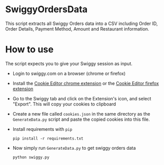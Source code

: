 # SwiggyOrdersData

This script extracts all Swiggy Orders data into a CSV including Order ID, Order Details, Payment Method, Amount and Restaurant information.

# How to use

The script expects you to give your Swiggy session as input.

- Login to swiggy.com on a browser (chrome or firefox)
- Install the [Cookie Editor chrome extension](https://chrome.google.com/webstore/detail/cookie-editor/hlkenndednhfkekhgcdicdfddnkalmdm?hl=en) or the [Cookie Editor firefox extension](https://addons.mozilla.org/en-US/firefox/addon/cookie-editor/)
- Go to the Swiggy tab and click on the Extension's icon, and select "Export". This will copy your cookies to clipboard
- Create a new file called `cookies.json` in the same directory as the `GenerateData.py` script and paste the copied cookies into this file.
- Install requirements with `pip`
  ```
  pip install -r requirements.txt
  ```
- Now simply run `GenerateData.py` to get swiggy orders data

  ```
  python swiggy.py
  ```

